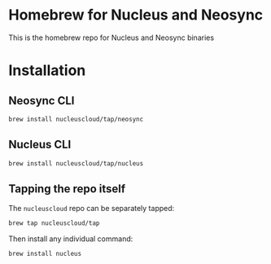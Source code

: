 # Homebrew for Nucleus and Neosync

This is the homebrew repo for Nucleus and Neosync binaries

# Installation

## Neosync CLI
```sh
brew install nucleuscloud/tap/neosync
```

## Nucleus CLI
```sh
brew install nucleuscloud/tap/nucleus
```

## Tapping the repo itself
The `nucleuscloud` repo can be separately tapped:

```sh
brew tap nucleuscloud/tap
```

Then install any individual command:

```sh
brew install nucleus
```
